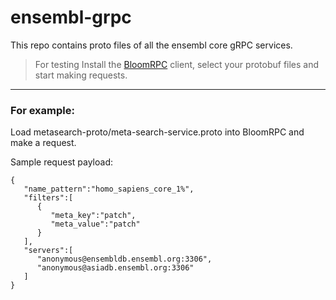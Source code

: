 
# ensembl-grpc

This repo contains proto files of all the ensembl core gRPC services.
>For testing Install the [BloomRPC](https://github.com/bloomrpc/bloomrpc) client, select your protobuf files and start making requests.
---
### For example:

Load metasearch-proto/meta-search-service.proto into BloomRPC and make a request.

Sample request payload:
```
{
   "name_pattern":"homo_sapiens_core_1%",
   "filters":[
      {
         "meta_key":"patch",
         "meta_value":"patch"
      }
   ],
   "servers":[
      "anonymous@ensembldb.ensembl.org:3306",
      "anonymous@asiadb.ensembl.org:3306"
   ]
}
```
